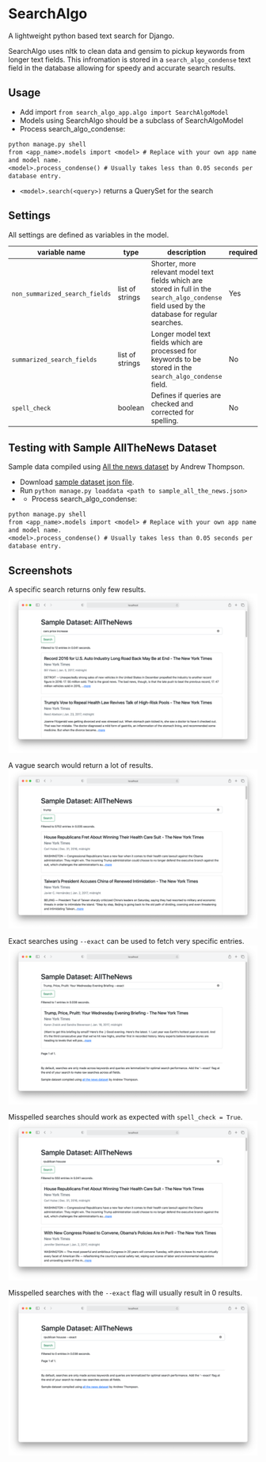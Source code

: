 # SearchAlgo
A lightweight python based text search for Django.

SearchAlgo uses nltk to clean data and gensim to pickup keywords from longer text fields. This infromation is stored in a `search_algo_condense` text field in the database allowing for speedy and accurate search results.

## Usage
* Add import `from search_algo_app.algo import SearchAlgoModel`
* Models using SearchAlgo should be a subclass of SearchAlgoModel
* Process search_algo_condense:
```shell
python manage.py shell
from <app_name>.models import <model> # Replace with your own app name and model name.
<model>.process_condense() # Usually takes less than 0.05 seconds per database entry.
```
* `<model>.search(<query>)` returns a QuerySet for the search

## Settings
All settings are defined as variables in the model.

| variable name | type | description | required | default |
| -- | -- | -- | --| -- |
| `non_summarized_search_fields` | list of strings | Shorter, more relevant model text fields which are stored in full in the `search_algo_condense` field used by the database for regular searches. | Yes | None |
| `summarized_search_fields` | list of strings | Longer model text fields which are processed for keywords to be stored in the `search_algo_condense` field. | No | None |
| `spell_check` | boolean | Defines if queries are checked and corrected for spelling. | No | False |

## Testing with Sample AllTheNews Dataset
Sample data compiled using [All the news dataset](https://www.kaggle.com/snapcrack/all-the-news) by Andrew Thompson.

* Download [sample dataset json file](https://mega.nz/file/smpgwS5Z#mVIeyQbqC8Sv4A2w5balkXtOfwCXG4QwX8zq-xqFiKc).
* Run `python manage.py loaddata <path to sample_all_the_news.json>`
* * Process search_algo_condense:
```shell
python manage.py shell
from <app_name>.models import <model> # Replace with your own app name and model name.
<model>.process_condense() # Usually takes less than 0.05 seconds per database entry.
```

## Screenshots
A specific search returns only few results.
![](/screenshots/specific_search.png)

A vague search would return a lot of results.
![](/screenshots/vague_search.png)

Exact searches using `--exact` can be used to fetch very specific entries.
![](/screenshots/exact_search.png)

Misspelled searches should work as expected with `spell_check = True`.
![](/screenshots/misspelled_search.png)

Misspelled searches with the `--exact` flag will usually result in 0 results.
![](/screenshots/exact_misspelled_search.png)